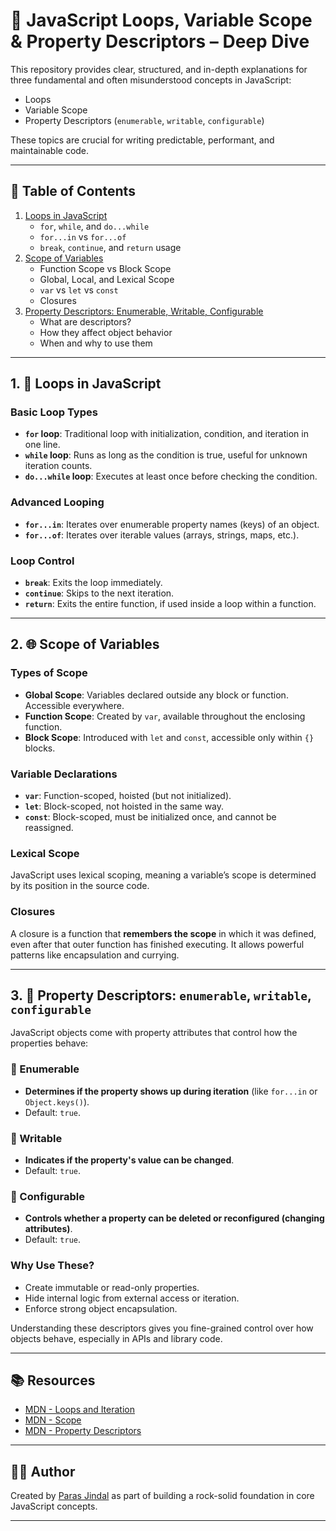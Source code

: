 # 🔁 JavaScript Loops, Variable Scope & Property Descriptors – Deep Dive

This repository provides clear, structured, and in-depth explanations for three fundamental and often misunderstood concepts in JavaScript:

- Loops
- Variable Scope
- Property Descriptors (`enumerable`, `writable`, `configurable`)

These topics are crucial for writing predictable, performant, and maintainable code.

---

## 📌 Table of Contents

1. [Loops in JavaScript](#1-loops-in-javascript)
    - `for`, `while`, and `do...while`
    - `for...in` vs `for...of`
    - `break`, `continue`, and `return` usage
2. [Scope of Variables](#2-scope-of-variables)
    - Function Scope vs Block Scope
    - Global, Local, and Lexical Scope
    - `var` vs `let` vs `const`
    - Closures
3. [Property Descriptors: Enumerable, Writable, Configurable](#3-property-descriptors-enumerable-writable-configurable)
    - What are descriptors?
    - How they affect object behavior
    - When and why to use them

---

## 1. 🔁 Loops in JavaScript

### Basic Loop Types
- **`for` loop**: Traditional loop with initialization, condition, and iteration in one line.
- **`while` loop**: Runs as long as the condition is true, useful for unknown iteration counts.
- **`do...while` loop**: Executes at least once before checking the condition.

### Advanced Looping
- **`for...in`**: Iterates over enumerable property names (keys) of an object.
- **`for...of`**: Iterates over iterable values (arrays, strings, maps, etc.).

### Loop Control
- **`break`**: Exits the loop immediately.
- **`continue`**: Skips to the next iteration.
- **`return`**: Exits the entire function, if used inside a loop within a function.

---

## 2. 🌐 Scope of Variables

### Types of Scope
- **Global Scope**: Variables declared outside any block or function. Accessible everywhere.
- **Function Scope**: Created by `var`, available throughout the enclosing function.
- **Block Scope**: Introduced with `let` and `const`, accessible only within `{}` blocks.

### Variable Declarations
- **`var`**: Function-scoped, hoisted (but not initialized).
- **`let`**: Block-scoped, not hoisted in the same way.
- **`const`**: Block-scoped, must be initialized once, and cannot be reassigned.

### Lexical Scope
JavaScript uses lexical scoping, meaning a variable’s scope is determined by its position in the source code.

### Closures
A closure is a function that **remembers the scope** in which it was defined, even after that outer function has finished executing. It allows powerful patterns like encapsulation and currying.

---

## 3. 🧬 Property Descriptors: `enumerable`, `writable`, `configurable`

JavaScript objects come with property attributes that control how the properties behave:

### 🔹 Enumerable
- **Determines if the property shows up during iteration** (like `for...in` or `Object.keys()`).
- Default: `true`.

### 🔹 Writable
- **Indicates if the property's value can be changed**.
- Default: `true`.

### 🔹 Configurable
- **Controls whether a property can be deleted or reconfigured (changing attributes)**.
- Default: `true`.

### Why Use These?
- Create immutable or read-only properties.
- Hide internal logic from external access or iteration.
- Enforce strong object encapsulation.

Understanding these descriptors gives you fine-grained control over how objects behave, especially in APIs and library code.

---

## 📚 Resources

- [MDN - Loops and Iteration](https://developer.mozilla.org/en-US/docs/Web/JavaScript/Guide/Loops_and_iteration)
- [MDN - Scope](https://developer.mozilla.org/en-US/docs/Glossary/Scope)
- [MDN - Property Descriptors](https://developer.mozilla.org/en-US/docs/Web/JavaScript/Reference/Global_Objects/Object/defineProperty)

---

## 👨‍💻 Author

Created by [Paras Jindal](https://github.com/Paras-jindal1604) as part of building a rock-solid foundation in core JavaScript concepts.

---

